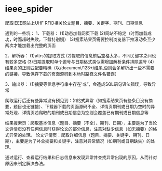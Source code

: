 # ieee_spider
爬取IEEE网站上UHF RFID相关论文题目、摘要、关键字、期刊、日期信息

遇到的一些坑：
1、下载器：
(1)动态加载网页下载
(2)网站不稳定（时而加载成功，时而超时失败，下载特别慢）
(3)搜索结果页需要控制浏览器下拉滚动条至少两次才能加载出完整的页面

2、解析器：
(1)attrs的提取方式
(2)提取的信息前后空格太多，不同关键字之间也有较多空格
(3)日期提取时单个逗号与日期格式类似需增加解析条件排除逗号
(4)结果页的正则匹配要精确（以/document/123+/结尾,否则会多解析出一些不需要的链接，导致保存下载的页面源码到本地时路径文件名错误）

3、输出器：
(1)摘要等信息字符串中存在'或”，会造成SQL语句语法错误，导致异常

爬取运行后还有些异常没有预见到：如格式异常（如搜索结果页有些条目没有摘要，题目也无链接）、下载器下载的页面源码不全、详情页期刊或日期为空时的异常处理、详情页若爬取的期刊或日期信息为空则会覆盖已有期刊或日期信息等

结果搜索页：爬取基本信息（题目、摘要（不全）、期刊、日期），主要是为了当论文详情页没有任何信息时获得论文的部分信息，注意对缺少信息（如无摘要）的格式异常的处理。
论文详情页：爬取详细信息（题目、摘要、关键字、期刊、日期），主要是为了补全摘要和关键字，注意对异常情况（如期刊或日期缺失）的处理。

通过运行、查看运行结果和日志信息来发现异常并查找异常出现的原因，从而针对原因来制定解决办法。